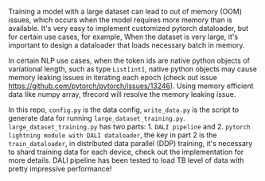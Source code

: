 Training a model with a large dataset can lead to out of memory (OOM) issues, which occurs when the model requires more memory than is available. It's very easy to implement customized pytorch dataloader, but for certain  use cases, for example, When the dataset is very large, it's important to design a dataloader that loads necessary batch in memory.

In certain NLP use cases, when the token ids are native python objects of variational length, such as type `List[int]`, native python objects may cause memory leaking issues in iterating each epoch (check out issue https://github.com/pytorch/pytorch/issues/13246). Using memory efficient data like numpy array, tfrecord will resolve the memory leaking issue. 

In this repo, `config.py` is the data config, `write_data.py` is the script to generate data for running `large_dataset_training.py`. `large_dataset_training.py` has two parts: 1. `DALI pipeline` and 2. `pytorch lightning module with DALI dataloader`, the key in part 2 is the `train_dataloader`, in distributed data parallel (DDP) training, it's necessary to shard training data for each device, check out the implementation for more details. DALI pipeline has been tested to load TB level of data with pretty impressive performance! 
